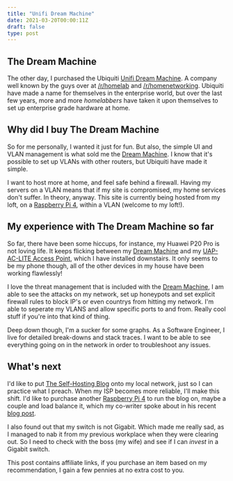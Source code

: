 ```yaml
---
title: "Unifi Dream Machine"
date: 2021-03-20T00:00:11Z
draft: false
type: post
---
```


## The Dream Machine
The other day, I purchased the Ubiquiti [Unifi Dream Machine](https://amzn.to/3lBAhxd). A company well known by the guys over at [/r/homelab](https://www.reddit.com/r/homelab) and [/r/homenetworking](https://www.reddit.com/r/homenetworking). Ubiquiti have made a name for themselves in the enterprise world, but over the last few years, more and more *homelabbers* have taken it upon themselves to set up enterprise grade hardware at home.

## Why did I buy The Dream Machine
So for me personally, I wanted it just for fun. But also, the simple UI and VLAN management is what sold me the [Dream Machine](https://amzn.to/3r1eUq7). I know that it's possible to set up VLANs with other routers, but Ubiquiti have made it simple. 

I want to host more at home, and feel safe behind a firewall. Having my servers on a VLAN means that if my site is compromised, my home services don't suffer. In theory, anyway. This site is currently being hosted from my loft, on a [Raspberry Pi 4](https://amzn.to/2OIcDDv), within a VLAN (welcome to my loft!).

## My experience with The Dream Machine so far
So far, there have been some hiccups, for instance, my Huawei P20 Pro is not loving life. It keeps flicking between my [Dream Machine](https://amzn.to/3lBAhxd) and my [UAP-AC-LITE Access Point](https://amzn.to/3vHYeHM), which I have installed downstairs. It only seems to be my phone though, all of the other devices in my house have been working flawlessly!

I love the threat management that is included with the [Dream Machine](https://amzn.to/2QoKzW4), I am able to see the attacks on my network, set up honeypots and set explicit firewall rules to block IP's or even countrys from hitting my network. I'm able to seperate my VLANS and allow specific ports to and from. Really cool stuff if you're into that kind of thing.

Deep down though, I'm a sucker for some graphs. As a Software Engineer, I live for detailed break-downs and stack traces. I want to be able to see everything going on in the network in order to troubleshoot any issues.

## What's next
I'd like to put [The Self-Hosting Blog](https://theselfhostingblog.com) onto my local network, just so I can practice what I preach. When my ISP becomes more reliable, I'll make this shift. I'd like to purchase another [Raspberry Pi 4](https://amzn.to/313hscI) to run the blog on, maybe a couple and load balance it, which my co-writer spoke about in his recent [blog post](https://theselfhostingblog.com/posts/setting-up-a-kubernetes-cluster-using-raspberry-pis-k3s-and-portainer/).

I also found out that my switch is not Gigabit. Which made me really sad, as I managed to nab it from my previous workplace when they were clearing out. So I need to check with the boss (my wife) and see if I can *invest* in a Gigabit switch.

This post contains affiliate links, if you purchase an item based on my recommendation, I gain a few pennies at no extra cost to you.
